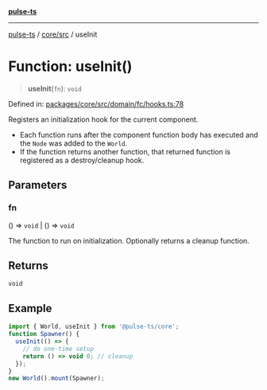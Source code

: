 [**pulse-ts**](../../../README.md)

***

[pulse-ts](../../../README.md) / [core/src](../README.md) / useInit

# Function: useInit()

> **useInit**(`fn`): `void`

Defined in: [packages/core/src/domain/fc/hooks.ts:78](https://github.com/jlehett/pulse-ts/blob/4869ef2c4af7bf37d31e2edd2d6d1ba148133fb2/packages/core/src/domain/fc/hooks.ts#L78)

Registers an initialization hook for the current component.

- Each function runs after the component function body has executed and the `Node` was added to the `World`.
- If the function returns another function, that returned function is registered as a destroy/cleanup hook.

## Parameters

### fn

() => `void` \| () => `void`

The function to run on initialization. Optionally returns a cleanup function.

## Returns

`void`

## Example

```ts
import { World, useInit } from '@pulse-ts/core';
function Spawner() {
  useInit(() => {
    // do one-time setup
    return () => void 0; // cleanup
  });
}
new World().mount(Spawner);
```

